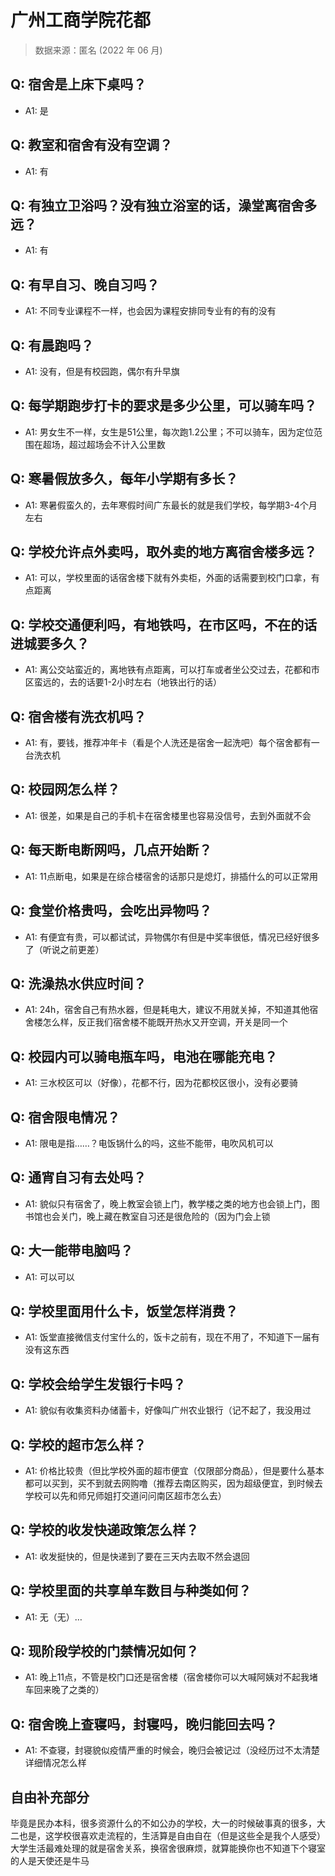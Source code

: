 # 广州工商学院花都

> 数据来源：匿名 (2022 年 06 月)

## Q: 宿舍是上床下桌吗？

- A1: 是

## Q: 教室和宿舍有没有空调？

- A1: 有

## Q: 有独立卫浴吗？没有独立浴室的话，澡堂离宿舍多远？

- A1: 有

## Q: 有早自习、晚自习吗？

- A1: 不同专业课程不一样，也会因为课程安排同专业有的有的没有

## Q: 有晨跑吗？

- A1: 没有，但是有校园跑，偶尔有升早旗

## Q: 每学期跑步打卡的要求是多少公里，可以骑车吗？

- A1: 男女生不一样，女生是51公里，每次跑1.2公里；不可以骑车，因为定位范围在超场，超过超场会不计入公里数

## Q: 寒暑假放多久，每年小学期有多长？

- A1: 寒暑假蛮久的，去年寒假时间广东最长的就是我们学校，每学期3-4个月左右

## Q: 学校允许点外卖吗，取外卖的地方离宿舍楼多远？

- A1: 可以，学校里面的话宿舍楼下就有外卖柜，外面的话需要到校门口拿，有点距离

## Q: 学校交通便利吗，有地铁吗，在市区吗，不在的话进城要多久？

- A1: 离公交站蛮近的，离地铁有点距离，可以打车或者坐公交过去，花都和市区蛮远的，去的话要1-2小时左右（地铁出行的话）

## Q: 宿舍楼有洗衣机吗？

- A1: 有，要钱，推荐冲年卡（看是个人洗还是宿舍一起洗吧）每个宿舍都有一台洗衣机

## Q: 校园网怎么样？

- A1: 很差，如果是自己的手机卡在宿舍楼里也容易没信号，去到外面就不会

## Q: 每天断电断网吗，几点开始断？

- A1: 11点断电，如果是在综合楼宿舍的话那只是熄灯，排插什么的可以正常用

## Q: 食堂价格贵吗，会吃出异物吗？

- A1: 有便宜有贵，可以都试试，异物偶尔有但是中奖率很低，情况已经好很多了（听说之前更差）

## Q: 洗澡热水供应时间？

- A1: 24h，宿舍自己有热水器，但是耗电大，建议不用就关掉，不知道其他宿舍楼怎么样，反正我们宿舍楼不能既开热水又开空调，开关是同一个

## Q: 校园内可以骑电瓶车吗，电池在哪能充电？

- A1: 三水校区可以（好像），花都不行，因为花都校区很小，没有必要骑

## Q: 宿舍限电情况？

- A1: 限电是指……？电饭锅什么的吗，这些不能带，电吹风机可以

## Q: 通宵自习有去处吗？

- A1: 貌似只有宿舍了，晚上教室会锁上门，教学楼之类的地方也会锁上门，图书馆也会关门，晚上藏在教室自习还是很危险的（因为门会上锁

## Q: 大一能带电脑吗？

- A1: 可以可以

## Q: 学校里面用什么卡，饭堂怎样消费？

- A1: 饭堂直接微信支付宝什么的，饭卡之前有，现在不用了，不知道下一届有没有这东西

## Q: 学校会给学生发银行卡吗？

- A1: 貌似有收集资料办储蓄卡，好像叫广州农业银行（记不起了，我没用过

## Q: 学校的超市怎么样？

- A1: 价格比较贵（但比学校外面的超市便宜（仅限部分商品），但是要什么基本都可以买到，买不到就去网购噜（推荐去南区购买，因为超级便宜，到时候去学校可以先和师兄师姐打交道问问南区超市怎么去）

## Q: 学校的收发快递政策怎么样？

- A1: 收发挺快的，但是快递到了要在三天内去取不然会退回

## Q: 学校里面的共享单车数目与种类如何？

- A1: 无（无）…

## Q: 现阶段学校的门禁情况如何？

- A1: 晚上11点，不管是校门口还是宿舍楼（宿舍楼你可以大喊阿姨对不起我堵车回来晚了之类的）

## Q: 宿舍晚上查寝吗，封寝吗，晚归能回去吗？

- A1: 不查寝，封寝貌似疫情严重的时候会，晚归会被记过（没经历过不太清楚详细情况怎么样

## 自由补充部分

毕竟是民办本科，很多资源什么的不如公办的学校，大一的时候破事真的很多，大二也是，这学校很喜欢走流程的，生活算是自由自在（但是这些全是我个人感受）大学生活最难处理的就是宿舍关系，换宿舍很麻烦，就算能换你也不知道下个寝室的人是天使还是牛马